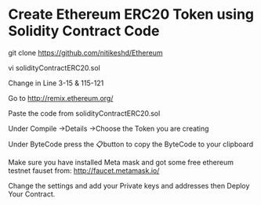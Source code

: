 # Create Ethereum ERC20 Token using Solidity Contract Code

git clone https://github.com/nitikeshd/Ethereum

vi solidityContractERC20.sol

Change in Line 3-15 & 115-121

Go to http://remix.ethereum.org/

Paste the code from solidityContractERC20.sol

Under Compile →Details →Choose the Token you are creating

Under ByteCode press the 📋button to copy the ByteCode to your clipboard 

Make sure you have installed Meta mask and got some free ethereum testnet fauset from:  http://faucet.metamask.io/

Change the settings and add your Private keys and addresses then Deploy Your Contract.

